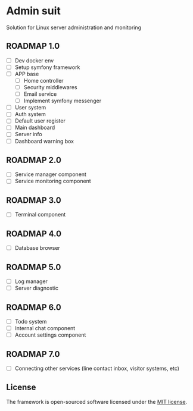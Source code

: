 # Admin suit
Solution for Linux server administration and monitoring

## ROADMAP 1.0
- [ ] Dev docker env
- [ ] Setup symfony framework
- [ ] APP base
    - [ ] Home controller
    - [ ] Security middlewares
    - [ ] Email service
    - [ ] Implement symfony messenger
- [ ] User system
- [ ] Auth system
- [ ] Default user register
- [ ] Main dashboard
- [ ] Server info
- [ ] Dashboard warning box

## ROADMAP 2.0
- [ ] Service manager component
- [ ] Service monitoring component

## ROADMAP 3.0
- [ ] Terminal component

## ROADMAP 4.0
- [ ] Database browser

## ROADMAP 5.0
- [ ] Log manager
- [ ] Server diagnostic

## ROADMAP 6.0
- [ ] Todo system
- [ ] Internal chat component
- [ ] Account settings component

## ROADMAP 7.0
- [ ] Connecting other services (line contact inbox, visitor systems, etc)

## License
The framework is open-sourced software licensed under the [MIT license](https://opensource.org/licenses/MIT).
